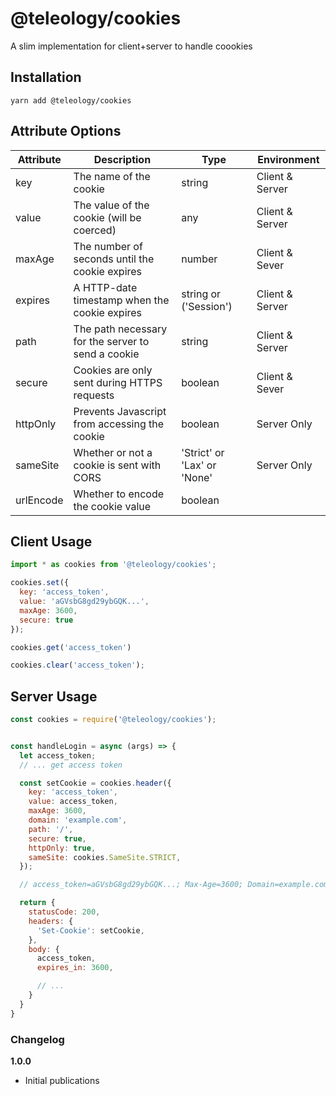 # @teleology/cookies

A slim implementation for client+server to handle coookies

## Installation

```
yarn add @teleology/cookies
```

## Attribute Options
| Attribute | Description | Type | Environment |
|--|--|--|--|
| key | The name of the cookie | string | Client & Server |
| value | The value of the cookie (will be coerced) | any | Client & Server |
| maxAge | The number of seconds until the cookie expires | number | Client & Sever | 
| expires | A HTTP-date timestamp when the cookie expires | string or ('Session') | Client & Server |
| path | The path necessary for the server to send a cookie | string | Client & Server |
| secure | Cookies are only sent during HTTPS requests | boolean | Client & Sever |
| httpOnly | Prevents Javascript from accessing the cookie | boolean | Server Only |
| sameSite | Whether or not a cookie is sent with CORS | 'Strict' or 'Lax' or 'None' | Server Only |
| urlEncode | Whether to encode the cookie value | boolean | 

## Client Usage
```javascript
import * as cookies from '@teleology/cookies';

cookies.set({
  key: 'access_token',
  value: 'aGVsbG8gd29ybGQK...',
  maxAge: 3600,
  secure: true
});

cookies.get('access_token')

cookies.clear('access_token');
```

## Server Usage
```javascript
const cookies = require('@teleology/cookies');


const handleLogin = async (args) => {
  let access_token;
  // ... get access token

  const setCookie = cookies.header({
    key: 'access_token',
    value: access_token,
    maxAge: 3600,
    domain: 'example.com',
    path: '/',
    secure: true,
    httpOnly: true,
    sameSite: cookies.SameSite.STRICT,
  });

  // access_token=aGVsbG8gd29ybGQK...; Max-Age=3600; Domain=example.com; Path=/; SameSite=Strict; Secure; HttpOnly

  return {
    statusCode: 200,
    headers: {
      'Set-Cookie': setCookie,
    },
    body: {
      access_token,
      expires_in: 3600,

      // ...
    }
  }
}
```


### Changelog

**1.0.0**
- Initial publications